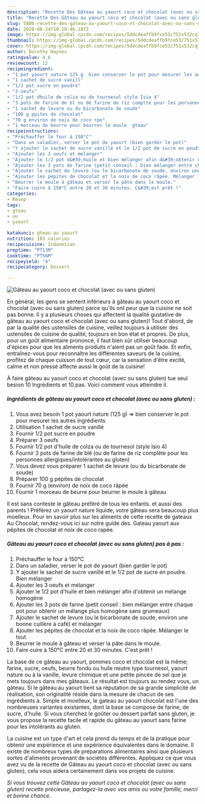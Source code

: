 ```yaml
---
description: "Recette Des Gâteau au yaourt coco et chocolat (avec ou sans gluten)"
title: "Recette Des Gâteau au yaourt coco et chocolat (avec ou sans gluten)"
slug: 5806-recette-des-gateau-au-yaourt-coco-et-chocolat-avec-ou-sans-gluten
date: 2020-08-24T10:19:46.187Z
image: https://img-global.cpcdn.com/recipes/5ddcdeaffb9fce53/751x532cq70/gateau-au-yaourt-coco-et-chocolat-avec-ou-sans-gluten-photo-principale-de-la-recette.jpg
thumbnail: https://img-global.cpcdn.com/recipes/5ddcdeaffb9fce53/751x532cq70/gateau-au-yaourt-coco-et-chocolat-avec-ou-sans-gluten-photo-principale-de-la-recette.jpg
cover: https://img-global.cpcdn.com/recipes/5ddcdeaffb9fce53/751x532cq70/gateau-au-yaourt-coco-et-chocolat-avec-ou-sans-gluten-photo-principale-de-la-recette.jpg
author: Dorothy Haynes
ratingvalue: 4.6
reviewcount: 12
recipeingredient:
- "1 pot yaourt nature 125 g  bien conserver le pot pour mesurer les autres ingrdients"
- "1 sachet de sucre vanill"
- "1/2 pot sucre en poudre"
- "3 oeufs"
- "1/2 pot dhuile de colza ou de tournesol style Isio 4"
- "3 pots de farine de bl ou de farine de riz complte pour les personnes allergiquesintolrantes au gluten"
- "1 sachet de levure ou du bicarbonate de soude"
- "100 g ppites de chocolat"
- "70 g environ de noix de coco rpe"
- "1 morceau de beurre pour beurrer le moule  gteau"
recipeinstructions:
- "Préchauffer le four à 150°C"
- "Dans un saladier, verser le pot de yaourt (bien garder le pot)"
- "Y ajouter le sachet de sucre vanillé et le 1/2 pot de sucre en poudre. Bien mélanger"
- "Ajouter les 3 oeufs et mélanger"
- "Ajouter le 1/2 pot d&#39;huile et bien mélanger afin d&#39;obtenir un mélange homogène"
- "Ajouter les 3 pots de farine (petit conseil : bien mélanger entre chaque pot pour obtenir un mélange plus homogène sans grumeaux)"
- "Ajouter le sachet de levure (ou le bicarbonate de soude, environ une bonne cuillère à café) et mélanger"
- "Ajouter les pépites de chocolat et la noix de coco râpée. Mélanger le tout."
- "Beurrer le moule à gâteau et verser la pâte dans le moule."
- "Faire cuire à 150°C entre 20 et 30 minutes. C&#39;est prêt !"
categories:
- Resep
tags:
- gteau
- au
- yaourt

katakunci: gteau au yaourt 
nutrition: 183 calories
recipecuisine: Indonesian
preptime: "PT13M"
cooktime: "PT56M"
recipeyield: "4"
recipecategory: Dessert

---
```



![Gâteau au yaourt coco et chocolat (avec ou sans gluten)](https://img-global.cpcdn.com/recipes/5ddcdeaffb9fce53/751x532cq70/gateau-au-yaourt-coco-et-chocolat-avec-ou-sans-gluten-photo-principale-de-la-recette.jpg)

En général, les gens se sentent inférieurs à gâteau au yaourt coco et chocolat (avec ou sans gluten) parce qu'ils ont peur que la cuisine ne soit pas bonne. Il y a plusieurs choses qui affectent la qualité gustative de gâteau au yaourt coco et chocolat (avec ou sans gluten)! Tout d'abord, de par la qualité des ustensiles de cuisine, veillez toujours à utiliser des ustensiles de cuisine de qualité, toujours en bon état et propres. De plus, pour un goût alimentaire prononcé, il faut bien sûr utiliser beaucoup d'épices pour que les aliments produits n'aient pas un goût fade. Et enfin, entraînez-vous pour reconnaître les différentes saveurs de la cuisine, profitez de chaque cuisson de tout cœur, car la sensation d'être excité, calme et non pressé affecte aussi le goût de la cuisine!

<!--inarticleads1-->

À faire gâteau au yaourt coco et chocolat (avec ou sans gluten) tue seul besion 10 Ingrédients et 10 pas. Voici comment vous atteindre il.

##### Ingrédients de gâteau au yaourt coco et chocolat (avec ou sans gluten) :

1. Vous avez besoin 1 pot yaourt nature (125 g) =&gt; bien conserver le pot pour mesurer les autres ingrédients
1. Utilisation 1 sachet de sucre vanillé
1. Fournir 1/2 pot sucre en poudre
1. Préparer 3 oeufs
1. Fournir 1/2 pot d&#39;huile de colza ou de tournesol (style Isio 4)
1. Fournir 3 pots de farine de blé (ou de farine de riz complète pour les personnes allergiques/intolérantes au gluten)
1. Vous devez vous préparer 1 sachet de levure (ou du bicarbonate de soude)
1. Préparer 100 g pépites de chocolat
1. Fournir 70 g (environ) de noix de coco râpée
1. Fournir 1 morceau de beurre pour beurrer le moule à gâteau


Il est sans conteste le gâteau préféré de tous les enfants. et aussi des parents ! Préférez un yaourt nature liquide, votre gâteau sera beaucoup plus moelleux. Pour en savoir plus sur les aliments de cette recette de gateaux Au Chocolat, rendez-vous ici sur notre guide des. Gateau yaourt aux pépites de chocolat et noix de coco rapée. 

<!--inarticleads2-->

##### Gâteau au yaourt coco et chocolat (avec ou sans gluten) pas à pas :

1. Préchauffer le four à 150°C
1. Dans un saladier, verser le pot de yaourt (bien garder le pot)
1. Y ajouter le sachet de sucre vanillé et le 1/2 pot de sucre en poudre. Bien mélanger
1. Ajouter les 3 oeufs et mélanger
1. Ajouter le 1/2 pot d&#39;huile et bien mélanger afin d&#39;obtenir un mélange homogène
1. Ajouter les 3 pots de farine (petit conseil : bien mélanger entre chaque pot pour obtenir un mélange plus homogène sans grumeaux)
1. Ajouter le sachet de levure (ou le bicarbonate de soude, environ une bonne cuillère à café) et mélanger
1. Ajouter les pépites de chocolat et la noix de coco râpée. Mélanger le tout.
1. Beurrer le moule à gâteau et verser la pâte dans le moule.
1. Faire cuire à 150°C entre 20 et 30 minutes. C&#39;est prêt !


La base de ce gâteau au yaourt, pommes coco et chocolat est la même; farine, sucre, oeufs, beurre fondu ou huile neutre type tournesol, yaourt nature ou à la vanille, levure chimique et une petite pincée de sel que je mets toujours dans mes gâteaux. Le résultat est toujours au rendez vous, un gâteau. Si le gâteau au yaourt tient sa réputation de sa grande simplicité de réalisation, son originalité réside dans la mesure de chacun de ses ingrédients à. Simple et moelleux, le gateau au yaourt chocolat est l&#39;une des nombreuses variantes existantes, dont la base se compose de farine, de sucre, d&#39;huile. Si vous cherchez le goûter ou dessert parfait sans gluten, je vous propose la recette facile et rapide du gâteau au yaourt sans farine pour les intolérants au gluten. 

<!--inarticleads1-->

<p>
La cuisine est un type d'art et cela prend du temps et de la pratique pour obtenir une expérience et une expérience équivalentes dans le domaine. Il existe de nombreux types de préparations alimentaires ainsi que plusieurs sortes d'aliments provenant de sociétés différentes. Appliquez ce que vous avez vu de la recette de Gâteau au yaourt coco et chocolat (avec ou sans gluten), cela vous aidera certainement dans vos projets de cuisine.
</p>

<p>
<i>Si vous trouvez cette Gâteau au yaourt coco et chocolat (avec ou sans gluten) recette précieuse, partagez-la avec vos amis ou votre famille, merci et bonne chance.</i>
</p>

